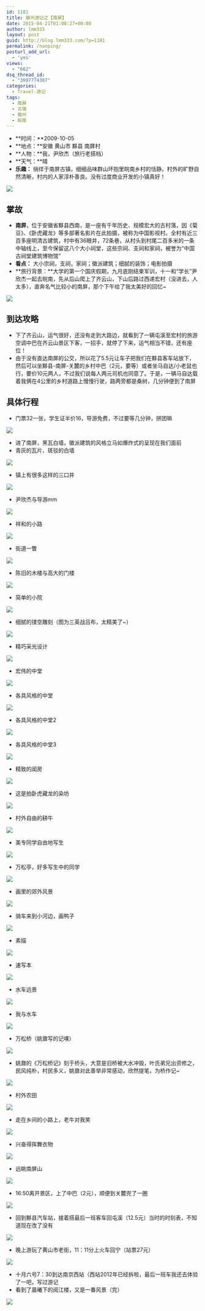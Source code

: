 ```yaml
---
id: 1181
title: 徽州游记之【南屏】
date: 2015-04-21T01:08:27+00:00
author: lmm333
layout: post
guid: http://blog.lmm333.com/?p=1181
permalink: /nanping/
posturl_add_url:
  - 'yes'
views:
  - "662"
dsq_thread_id:
  - "3697774387"
categories:
  - Travel-游记
tags:
  - 南屏
  - 古镇
  - 徽州
  - 皖南
---
```

- **时间：**2009-10-05
- **地点：**安徽 黄山市 黟县 南屏村
- **人物：**我，尹欣杰（旅行老搭档）
- **天气：**晴
- **乐趣：** 徜徉于南屏古镇，细细品味群山环抱里皖南乡村的恬静。村外的旷野自然清晰，村内的人家淳朴善良。没有过度商业开发的小镇真好！

![](../images/qiniu/qiniu-travel-091005nanping-01.jpg)

<!--more-->
## 掌故
- **南屏**，位于安徽省黟县西南，是一座有千年历史、规模宏大的古村落，因《菊豆》、《卧虎藏龙》等多部著名影片在此拍摄，被称为中国影视村。全村有近三百多座明清古建筑，村中有36眼井，72条巷，从村头到村尾二百多米的一条中轴线上，至今保留这八个大小祠堂，这些宗祠、支祠和家祠，被誉为“中国古祠堂建筑博物馆”
- **看点：** 大小宗祠，支祠，家祠；徽派建筑；细腻的装饰；电影拍摄
- **旅行背景：**大学的第一个国庆假期，九月底刚结束军训，十一和“学长”尹欣杰一起去皖南，先从后山爬上了齐云山，下山后路过西递宏村（没进去，人太多），直奔名气比较小的南屏，那个下午给了我太美好的回忆~

![](../images/qiniu/qiniu-travel-091005nanping-22.jpg)


## 到达攻略
- 下了齐云山，运气很好，还没有走到大路边，就看到了一辆屯溪至宏村的旅游空调中巴在齐云山景区下客，一招手，就停了下来，运气相当不错，还有座位！
- 由于没有直达南屏的公交，所以花了5.5元让车子把我们在黟县客车站放下，然后可以坐黟县-南屏-关麓的乡村中巴（2元，要等）或者坐马自达/小老鼠也行，要价10元两人，不过我们说每人两元司机也同意了。于是，一辆马自达载着我俩在4公里的乡村道路上慢慢行驶，路两旁都是桑树，几分钟便到了南屏


## 具体行程
- 门票32一张，学生证半价16，导游免费，不过要等几分钟，拼团嘛

![](../images/qiniu/qiniu-travel-091005nanping-02.jpg)


- 进了南屏，黑瓦白墙，徽派建筑的风格立马如爆炸式的呈现在我们面前
- 青灰的瓦片、斑驳的白墙

![](../images/qiniu/qiniu-travel-091005nanping-03.jpg)


- 镇上有很多这样的三口井

![](../images/qiniu/qiniu-travel-091005nanping-04.jpg)


- 尹欣杰与导游mm

![](../images/qiniu/qiniu-travel-091005nanping-05.jpg)


- 祥和的小路

![](../images/qiniu/qiniu-travel-091005nanping-06.jpg)


- 街道一瞥

![](../images/qiniu/qiniu-travel-091005nanping-07.jpg)


- 陈旧的木楼与高大的门楼

![](../images/qiniu/qiniu-travel-091005nanping-08.jpg)


- 简单的小院

![](../images/qiniu/qiniu-travel-091005nanping-09.jpg)


- 细腻的镂空雕刻（图为三英战吕布，太精美了~）

![](../images/qiniu/qiniu-travel-091005nanping-10.jpg)


- 精巧采光设计

![](../images/qiniu/qiniu-travel-091005nanping-11.jpg)


- 宏伟的中堂

![](../images/qiniu/qiniu-travel-091005nanping-12.jpg)


- 各具风格的中堂

![](../images/qiniu/qiniu-travel-091005nanping-13.jpg)


- 各具风格的中堂2

![](../images/qiniu/qiniu-travel-091005nanping-14.jpg)


- 各具风格的中堂3

![](../images/qiniu/qiniu-travel-091005nanping-15.jpg)


- 精致的闺房

![](../images/qiniu/qiniu-travel-091005nanping-16.jpg)


- 这是拍卧虎藏龙的染坊

![](../images/qiniu/qiniu-travel-091005nanping-17.jpg)


- 村外自由的耕牛

![](../images/qiniu/qiniu-travel-091005nanping-18.jpg)


- 美专同学自由地写生

![](../images/qiniu/qiniu-travel-091005nanping-20.jpg)


- 万松亭，好多写生中的同学

![](../images/qiniu/qiniu-travel-091005nanping-37.jpg)


- 画里的郊外风景

![](../images/qiniu/qiniu-travel-091005nanping-31.jpg)


- 骑车来到小河边，画鸭子

![](../images/qiniu/qiniu-travel-091005nanping-38.jpg)


- 素描

![](../images/qiniu/qiniu-travel-091005nanping-35.jpg)


- 速写本

![](../images/qiniu/qiniu-travel-091005nanping-36.jpg)


- 水车远景

![](../images/qiniu/qiniu-travel-091005nanping-33.jpg)


- 我与水车

![](../images/qiniu/qiniu-travel-091005nanping-23.jpg)


- 万松桥（姚鼐写的记噢）

![](../images/qiniu/qiniu-travel-091005nanping-34.jpg)


- 姚鼐的《万松桥记》刻于桥头，大意是旧桥被大水冲毁，叶氏弟兄出资修之，民风纯朴，村民多义，姚鼐对此善举非常感动，欣然提笔，为桥作记~

![](../images/qiniu/qiniu-travel-091005nanping-25.jpg)


- 村外农田

![](../images/qiniu/qiniu-travel-091005nanping-26.jpg)


- 走在乡间的小路上，老牛对我笑

![](../images/qiniu/qiniu-travel-091005nanping-32.jpg)


- 兴奋得挥舞衣物

![](../images/qiniu/qiniu-travel-091005nanping-27.jpg)


- 远眺南屏山

![](../images/qiniu/qiniu-travel-091005nanping-28.jpg)


- 16:50离开景区，上了中巴（2元），顺便到关麓兜了一圈

![](../images/qiniu/qiniu-travel-091005nanping-29.jpg)


- 回到黟县汽车站，接着搭最后一班客车回屯溪（12.5元）当时的时刻表，不知道现在改了没有

![](../images/qiniu/qiniu-travel-091005nanping-30.jpg)


- 晚上游玩了黄山市老街，11：11分上火车回宁（站票27元）

![](../images/qiniu/qiniu-travel-091005nanping-39.jpg)


- 十月六号7：30到达南京西站（西站2012年已经拆啦，最后一班车我还去体验了一吧，写过游记
- 看到了晨曦下的阅江楼，又是一番风景（完）

![](../images/qiniu/qiniu-travel-091005nanping-40.jpg)
